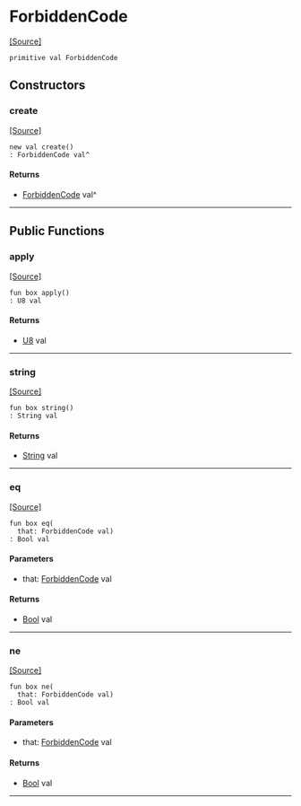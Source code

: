 # ForbiddenCode
<span class="source-link">[[Source]](src/mqtt-primitives/errorCodes.md#L-0-12)</span>
```pony
primitive val ForbiddenCode
```

## Constructors

### create
<span class="source-link">[[Source]](src/mqtt-primitives/errorCodes.md#L-0-12)</span>


```pony
new val create()
: ForbiddenCode val^
```

#### Returns

* [ForbiddenCode](mqtt-primitives-ForbiddenCode.md) val^

---

## Public Functions

### apply
<span class="source-link">[[Source]](src/mqtt-primitives/errorCodes.md#L-0-12)</span>


```pony
fun box apply()
: U8 val
```

#### Returns

* [U8](builtin-U8.md) val

---

### string
<span class="source-link">[[Source]](src/mqtt-primitives/errorCodes.md#L-0-12)</span>


```pony
fun box string()
: String val
```

#### Returns

* [String](builtin-String.md) val

---

### eq
<span class="source-link">[[Source]](src/mqtt-primitives/errorCodes.md#L-0-12)</span>


```pony
fun box eq(
  that: ForbiddenCode val)
: Bool val
```
#### Parameters

*   that: [ForbiddenCode](mqtt-primitives-ForbiddenCode.md) val

#### Returns

* [Bool](builtin-Bool.md) val

---

### ne
<span class="source-link">[[Source]](src/mqtt-primitives/errorCodes.md#L-0-12)</span>


```pony
fun box ne(
  that: ForbiddenCode val)
: Bool val
```
#### Parameters

*   that: [ForbiddenCode](mqtt-primitives-ForbiddenCode.md) val

#### Returns

* [Bool](builtin-Bool.md) val

---

